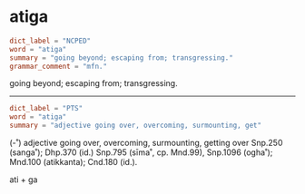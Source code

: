 # atiga

``` toml
dict_label = "NCPED"
word = "atiga"
summary = "going beyond; escaping from; transgressing."
grammar_comment = "mfn."
```

going beyond; escaping from; transgressing.

--------------------

``` toml
dict_label = "PTS"
word = "atiga"
summary = "adjective going over, overcoming, surmounting, get"
```

(\-˚) adjective going over, overcoming, surmounting, getting over Snp.250 (sanga˚); Dhp.370 (id.) Snp.795 (sīma˚, cp. Mnd.99), Snp.1096 (ogha˚); Mnd.100 (atikkanta); Cnd.180 (id.).

ati \+ ga

